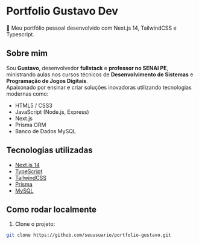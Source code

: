# Portfolio Gustavo Dev

🚀 Meu portfólio pessoal desenvolvido com Next.js 14, TailwindCSS e Typescript.

## Sobre mim

Sou **Gustavo**, desenvolvedor **fullstack** e **professor no SENAI PE**, ministrando aulas nos cursos técnicos de **Desenvolvimento de Sistemas** e **Programação de Jogos Digitais**.  
Apaixonado por ensinar e criar soluções inovadoras utilizando tecnologias modernas como:

- HTML5 / CSS3
- JavaScript (Node.js, Express)
- Next.js
- Prisma ORM
- Banco de Dados MySQL

## Tecnologias utilizadas

- [Next.js 14](https://nextjs.org/)
- [TypeScript](https://www.typescriptlang.org/)
- [TailwindCSS](https://tailwindcss.com/)
- [Prisma](https://www.prisma.io/)
- [MySQL](https://www.mysql.com/)

## Como rodar localmente

1. Clone o projeto:
```bash
git clone https://github.com/seuusuario/portfolio-gustavo.git
